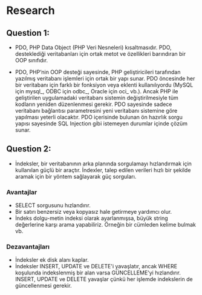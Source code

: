 # Research

## Question 1:

- PDO, PHP Data Object (PHP Veri Nesneleri) kısaltmasıdır. PDO, desteklediği veritabanları için ortak metot ve özellikleri barındıran bir OOP sınıfıdır.

- PDO, PHP’nin OOP desteği sayesinde, PHP geliştiricileri tarafından yazılmış veritabanı işlemleri için ortak bir yapı sunar. PDO öncesinde her bir veritabanı için farklı bir fonksiyon veya eklenti kullanılıyordu (MySQL için mysql_, ODBC için odbc_, Oracle için oci_ vb.). Ancak PHP ile geliştirilen uygulamadaki veritabanı sistemin değiştirilmesiyle tüm kodların yeniden düzenlenmesi gerekir. PDO sayesinde sadece veritabanı bağlantısı parametresini yeni veritabanı sistemine göre yapılması yeterli olacaktır. PDO içerisinde bulunan ön hazırlık sorgu yapısı sayesinde SQL Injection gibi istemeyen durumlar içinde çözüm sunar.

## Question 2:

- İndeksler, bir veritabanının arka planında sorgulamayı hızlandırmak için kullanılan güçlü bir araçtır. İndexler, talep edilen verileri hızlı bir şekilde aramak için bir yöntem sağlayarak güç sorguları.

### Avantajlar

- SELECT sorgusunu hızlandırır.
- Bir satırı benzersiz veya kopyasız hale getirmeye yardımcı olur.
- İndeks dolgu-metin indeksi olarak ayarlanmışsa, büyük string değerlerine karşı arama yapabiliriz. Örneğin bir cümleden kelime bulmak vb.

### Dezavantajları

- İndeksler ek disk alanı kaplar.
- İndeksler INSERT, UPDATE ve DELETE'i yavaşlatır, ancak WHERE koşulunda indekslenmiş bir alan varsa GÜNCELLEME'yi hızlandırır. INSERT, UPDATE ve DELETE yavaşlar çünkü her işlemde indekslerin de güncellenmesi gerekir.